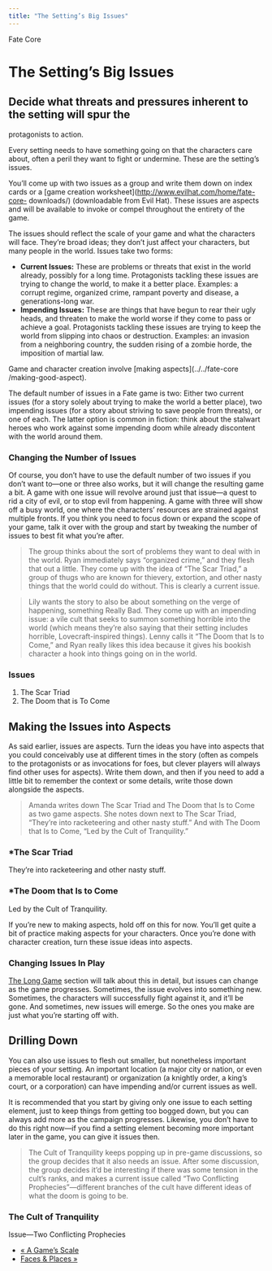 ```yaml
---
title: "The Setting’s Big Issues"
---
```

    
Fate Core

#  The Setting’s Big Issues

## Decide what threats and pressures inherent to the setting will spur the
protagonists to action.

Every setting needs to have something going on that the characters care about,
often a peril they want to fight or undermine. These are the setting’s issues.

You’ll come up with two issues as a group and write them down on index cards
or a [game creation worksheet](http://www.evilhat.com/home/fate-core-
downloads/) (downloadable from Evil Hat). These issues are aspects and will be
available to invoke or compel throughout the entirety of the game.

The issues should reflect the scale of your game and what the characters will
face. They’re broad ideas; they don’t just affect your characters, but many
people in the world. Issues take two forms:

  * **Current Issues:** These are problems or threats that exist in the world already, possibly for a long time. Protagonists tackling these issues are trying to change the world, to make it a better place. Examples: a corrupt regime, organized crime, rampant poverty and disease, a generations-long war.
  * **Impending Issues:** These are things that have begun to rear their ugly heads, and threaten to make the world worse if they come to pass or achieve a goal. Protagonists tackling these issues are trying to keep the world from slipping into chaos or destruction. Examples: an invasion from a neighboring country, the sudden rising of a zombie horde, the imposition of martial law.

Game and character creation involve [making aspects](../../fate-core
/making-good-aspect).

The default number of issues in a Fate game is two: Either two current issues
(for a story solely about trying to make the world a better place), two
impending issues (for a story about striving to save people from threats), or
one of each. The latter option is common in fiction: think about the stalwart
heroes who work against some impending doom while already discontent with the
world around them.

### Changing the Number of Issues

Of course, you don’t have to use the default number of two issues if you don’t
want to—one or three also works, but it will change the resulting game a bit.
A game with one issue will revolve around just that issue—a quest to rid a
city of evil, or to stop evil from happening. A game with three will show off
a busy world, one where the characters’ resources are strained against
multiple fronts. If you think you need to focus down or expand the scope of
your game, talk it over with the group and start by tweaking the number of
issues to best fit what you’re after.

> The group thinks about the sort of problems they want to deal with in the
world. Ryan immediately says “organized crime,” and they flesh that out a
little. They come up with the idea of “The Scar Triad,” a group of thugs who
are known for thievery, extortion, and other nasty things that the world could
do without. This is clearly a current issue.

>

> Lily wants the story to also be about something on the verge of happening,
something Really Bad. They come up with an impending issue: a vile cult that
seeks to summon something horrible into the world (which means they’re also
saying that their setting includes horrible, Lovecraft-inspired things). Lenny
calls it “The Doom that Is to Come,” and Ryan really likes this idea because
it gives his bookish character a hook into things going on in the world.

### Issues

  1. The Scar Triad
  2. The Doom that is To Come

## Making the Issues into Aspects

As said earlier, issues are aspects. Turn the ideas you have into aspects that
you could conceivably use at different times in the story (often as compels to
the protagonists or as invocations for foes, but clever players will always
find other uses for aspects). Write them down, and then if you need to add a
little bit to remember the context or some details, write those down alongside
the aspects.

> Amanda writes down <span class="aspect">The Scar Triad</span> and <span class="aspect">The
Doom that Is to Come</span> as two game aspects. She notes down next to The
Scar Triad, “They’re into racketeering and other nasty stuff.” And with The
Doom that Is to Come, “Led by the Cult of Tranquility.”

### *The Scar Triad

They’re into racketeering and other nasty stuff.

### *The Doom that Is to Come

Led by the Cult of Tranquility.

If you’re new to making aspects, hold off on this for now. You’ll get quite a
bit of practice making aspects for your characters. Once you’re done with
character creation, turn these issue ideas into aspects.

### Changing Issues In Play

[The Long Game](../../fate-core/long-game) section will talk about
this in detail, but issues can change as the game progresses. Sometimes, the
issue evolves into something new. Sometimes, the characters will successfully
fight against it, and it’ll be gone. And sometimes, new issues will emerge. So
the ones you make are just what you’re starting off with.

## Drilling Down

You can also use issues to flesh out smaller, but nonetheless important pieces
of your setting. An important location (a major city or nation, or even a
memorable local restaurant) or organization (a knightly order, a king’s court,
or a corporation) can have impending and/or current issues as well.

It is recommended that you start by giving only one issue to each setting
element, just to keep things from getting too bogged down, but you can always
add more as the campaign progresses. Likewise, you don’t have to do this right
now—if you find a setting element becoming more important later in the game,
you can give it issues then.

> The Cult of Tranquility keeps popping up in pre-game discussions, so the
group decides that it also needs an issue. After some discussion, the group
decides it’d be interesting if there was some tension in the cult’s ranks, and
makes a current issue called “Two Conflicting Prophecies”—different branches
of the cult have different ideas of what the doom is going to be.

### The Cult of Tranquility

Issue—Two Conflicting Prophecies

  * [« A Game’s Scale](/fate-core/game%E2%80%99s-scale)
  * [Faces &amp; Places »](/fate-core/faces-places)

